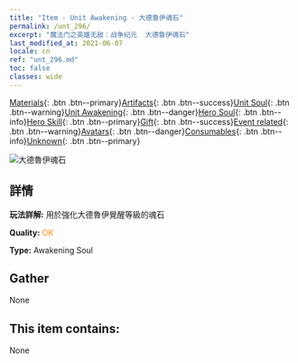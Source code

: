 ```yaml
---
title: "Item - Unit Awakening - 大德魯伊魂石"
permalink: /unt_296/
excerpt: "魔法门之英雄无敌：战争纪元  大德魯伊魂石"
last_modified_at: 2021-06-07
locale: cn
ref: "unt_296.md"
toc: false
classes: wide
---
```

 [Materials](/ItemsCN/){: .btn .btn--primary}[Artifacts](/ItemsCN/Artifacts/){: .btn .btn--success}[Unit Soul](/ItemsCN/UnitSoul/){: .btn .btn--warning}[Unit Awakening](/ItemsCN/UnitAwakening/){: .btn .btn--danger}[Hero Soul](/ItemsCN/HeroSoul/){: .btn .btn--info}[Hero Skill](/ItemsCN/HeroSkill/){: .btn .btn--primary}[Gift](/ItemsCN/Gift/){: .btn .btn--success}[Event related](/ItemsCN/Events/){: .btn .btn--warning}[Avatars](/ItemsCN/Avatars/){: .btn .btn--danger}[Consumables](/ItemsCN/Consumables/){: .btn .btn--info}[Unknown](/ItemsCN/Unknown/){: .btn .btn--primary}

 ![大德魯伊魂石](/images/u/tia_deluyi.jpg)

## 詳情
 **玩法詳解:** 用於強化大德魯伊覺醒等級的魂石

 **Quality:** <span style="color: #FF8C00">OK</span>

 **Type:** Awakening Soul

## Gather

  None

## This item contains:

  None

